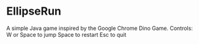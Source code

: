 # EllipseRun
A simple Java game inspired by the Google Chrome Dino Game.
Controls:
W or Space to jump
Space to restart
Esc to quit
